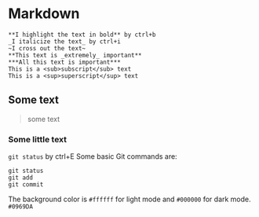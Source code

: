 # Markdown

```
**I highlight the text in bold** by ctrl+b
_I italicize the text_ by ctrl+i
~I cross out the text~
**This text is _extremely_ important**
***All this text is important***
This is a <sub>subscript</sub> text
This is a <sup>superscript</sup> text
```
## Some text
>some text
### Some little text
`git status` by ctrl+E
Some basic Git commands are:
```
git status
git add
git commit
```
The background color is `#ffffff` for light mode and `#000000` for dark mode.
`#0969DA`
